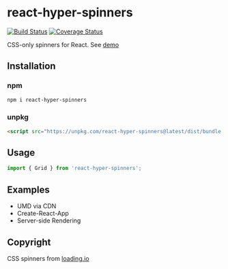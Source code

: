 # react-hyper-spinners

[![Build Status](https://travis-ci.org/hcsgzh/react-hyper-spinners.svg?branch=master)](https://travis-ci.org/hcsgzh/react-hyper-spinners)
[![Coverage Status](https://coveralls.io/repos/github/hcsgzh/react-hyper-spinners/badge.svg?branch=master)](https://coveralls.io/github/hcsgzh/react-hyper-spinners?branch=master)

CSS-only spinners for React. See [demo](https://hcsgzh.github.io/react-hyper-spinners)

## Installation

### npm

```sh
npm i react-hyper-spinners
```

### unpkg

```html
<script src="https://unpkg.com/react-hyper-spinners@latest/dist/bundle.umd.js"></script>
```

## Usage

```js
import { Grid } from 'react-hyper-spinners';
```

## Examples
- UMD via CDN
- Create-React-App
- Server-side Rendering

## Copyright

CSS spinners from [loading.io](https://loading.io/)